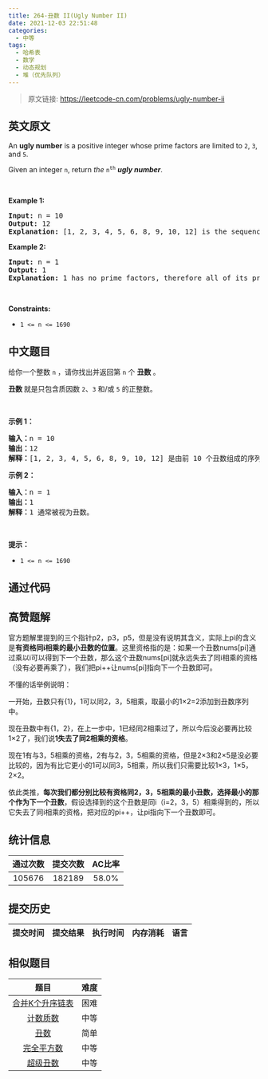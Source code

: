 ```yaml
---
title: 264-丑数 II(Ugly Number II)
date: 2021-12-03 22:51:48
categories:
  - 中等
tags:
  - 哈希表
  - 数学
  - 动态规划
  - 堆（优先队列）
---
```


> 原文链接: https://leetcode-cn.com/problems/ugly-number-ii


## 英文原文
<div><p>An <strong>ugly number</strong> is a positive integer whose prime factors are limited to <code>2</code>, <code>3</code>, and <code>5</code>.</p>

<p>Given an integer <code>n</code>, return <em>the</em> <code>n<sup>th</sup></code> <em><strong>ugly number</strong></em>.</p>

<p>&nbsp;</p>
<p><strong>Example 1:</strong></p>

<pre>
<strong>Input:</strong> n = 10
<strong>Output:</strong> 12
<strong>Explanation:</strong> [1, 2, 3, 4, 5, 6, 8, 9, 10, 12] is the sequence of the first 10 ugly numbers.
</pre>

<p><strong>Example 2:</strong></p>

<pre>
<strong>Input:</strong> n = 1
<strong>Output:</strong> 1
<strong>Explanation:</strong> 1 has no prime factors, therefore all of its prime factors are limited to 2, 3, and 5.
</pre>

<p>&nbsp;</p>
<p><strong>Constraints:</strong></p>

<ul>
	<li><code>1 &lt;= n &lt;= 1690</code></li>
</ul>
</div>

## 中文题目
<div><p>给你一个整数 <code>n</code> ，请你找出并返回第 <code>n</code> 个 <strong>丑数</strong> 。</p>

<p><strong>丑数 </strong>就是只包含质因数 <code>2</code>、<code>3</code> 和/或 <code>5</code> 的正整数。</p>

<p> </p>

<p><strong>示例 1：</strong></p>

<pre>
<strong>输入：</strong>n = 10
<strong>输出：</strong>12
<strong>解释：</strong>[1, 2, 3, 4, 5, 6, 8, 9, 10, 12] 是由前 10 个丑数组成的序列。
</pre>

<p><strong>示例 2：</strong></p>

<pre>
<strong>输入：</strong>n = 1
<strong>输出：</strong>1
<strong>解释：</strong>1 通常被视为丑数。
</pre>

<p> </p>

<p><strong>提示：</strong></p>

<ul>
	<li><code>1 <= n <= 1690</code></li>
</ul>
</div>

## 通过代码
<RecoDemo>
</RecoDemo>


## 高赞题解
官方题解里提到的三个指针p2，p3，p5，但是没有说明其含义，实际上pi的含义是**有资格同i相乘的最小丑数的位置**。这里资格指的是：如果一个丑数nums[pi]通过乘以i可以得到下一个丑数，那么这个丑数nums[pi]就永远失去了同i相乘的资格（没有必要再乘了），我们把pi++让nums[pi]指向下一个丑数即可。



不懂的话举例说明：



一开始，丑数只有{1}，1可以同2，3，5相乘，取最小的1×2=2添加到丑数序列中。



现在丑数中有{1，2}，在上一步中，1已经同2相乘过了，所以今后没必要再比较1×2了，我们说**1失去了同2相乘的资格**。



现在1有与3，5相乘的资格，2有与2，3，5相乘的资格，但是2×3和2×5是没必要比较的，因为有比它更小的1可以同3，5相乘，所以我们只需要比较1×3，1×5，2×2。



依此类推，**每次我们都分别比较有资格同2，3，5相乘的最小丑数，选择最小的那个作为下一个丑数**，假设选择到的这个丑数是同i（i=2，3，5）相乘得到的，所以它失去了同i相乘的资格，把对应的pi++，让pi指向下一个丑数即可。

## 统计信息
| 通过次数 | 提交次数 | AC比率 |
| :------: | :------: | :------: |
|    105676    |    182189    |   58.0%   |

## 提交历史
| 提交时间 | 提交结果 | 执行时间 |  内存消耗  | 语言 |
| :------: | :------: | :------: | :--------: | :--------: |


## 相似题目
|                             题目                             | 难度 |
| :----------------------------------------------------------: | :---------: |
| [合并K个升序链表](https://leetcode-cn.com/problems/merge-k-sorted-lists/) | 困难|
| [计数质数](https://leetcode-cn.com/problems/count-primes/) | 中等|
| [丑数](https://leetcode-cn.com/problems/ugly-number/) | 简单|
| [完全平方数](https://leetcode-cn.com/problems/perfect-squares/) | 中等|
| [超级丑数](https://leetcode-cn.com/problems/super-ugly-number/) | 中等|
